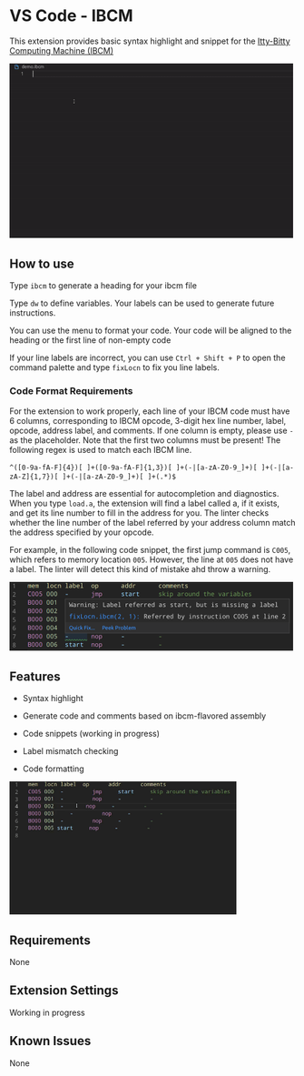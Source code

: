 # VS Code - IBCM

This extension provides basic syntax highlight and snippet for the [Itty-Bitty Computing Machine (IBCM)](https://aaronbloomfield.github.io/pdr/book/ibcm-chapter.pdf)

<img src="https://raw.githubusercontent.com/hanzhi713/vscode-ibcm/master/doc/demo.gif" width="500px" />

## How to use

Type `ibcm` to generate a heading for your ibcm file

Type `dw` to define variables. Your labels can be used to generate future instructions.

You can use the menu to format your code. Your code will be aligned to the heading or the first line of non-empty code

If your line labels are incorrect, you can use `Ctrl + Shift + P` to open the command palette and type `fixLocn` to fix you line labels.

### Code Format Requirements

For the extension to work properly, each line of your IBCM code must have 6 columns, corresponding to IBCM opcode, 3-digit hex line number, label, opcode, address label, and comments. If one column is empty, please use `-` as the placeholder. Note that the first two columns must be present! The following regex is used to match each IBCM line.

```regex
^([0-9a-fA-F]{4})[ ]+([0-9a-fA-F]{1,3})[ ]+(-|[a-zA-Z0-9_]+)[ ]+(-|[a-zA-Z]{1,7})[ ]+(-|[a-zA-Z0-9_]+)[ ]+(.*)$
```

The label and address are essential for autocompletion and diagnostics. When you type `load.a`, the extension will find a label called a, if it exists, and get its line number to fill in the address for you. The linter checks whether the line number of the label referred by your address column match the address specified by your opcode.

For example, in the following code snippet, the first jump command is `C005`, which refers to memory location `005`. However, the line at `005` does not have a label. The linter will detect this kind of mistake ahd throw a warning.

<img src="https://raw.githubusercontent.com/hanzhi713/vscode-ibcm/master/doc/diagnostics.png" width="500px" />

## Features

-   Syntax highlight

-   Generate code and comments based on ibcm-flavored assembly

-   Code snippets (working in progress)

-   Label mismatch checking

-   Code formatting

<img src="https://raw.githubusercontent.com/hanzhi713/vscode-ibcm/master/doc/format-demo.gif" width="400px" />

## Requirements

None

## Extension Settings

Working in progress

## Known Issues

None
